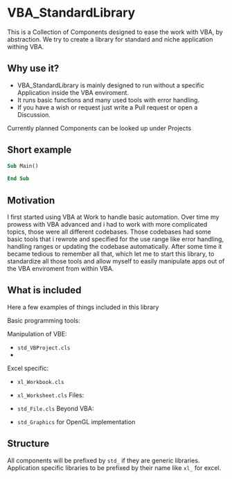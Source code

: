 # VBA_StandardLibrary

This is a Collection of Components designed to ease the work with VBA, by abstraction.
We try to create a library for standard and niche application withing VBA.

## Why use it?
* VBA_StandardLibrary is mainly designed to run without a specific Application inside the VBA enviroment.
* It runs basic functions and many used tools with error handling.
* If you have a wish or request just write a Pull request or open a Discussion.

Currently planned Components can be looked up under Projects

## Short example
```vb
Sub Main()
  
End Sub
```

## Motivation
I first started using VBA at Work to handle basic automation.
Over time my prowess with VBA advanced and i had to work with more complicated topics, those were all different codebases.
Those codebases had some basic tools that i rewrote and specified for the use range like error handling, handling ranges or updating the codebase automatically.
After some time it became tedious to remember all that, which let me to start this library, to standardize all those tools and allow myself to easily manipulate apps out of the VBA enviroment from within VBA.

## What is included
Here a few examples of things included in this library  

Basic programming tools:  

Manipulation of VBE:  

* `std_VBProject.cls`
* 
Excel specific:

* `xl_Workbook.cls`
* `xl_Worksheet.cls`
Files:

* `std_File.cls`
Beyond VBA:

* `std_Graphics` for OpenGL implementation

## Structure
All components will be prefixed by `std_` if they are generic libraries.
Application specific libraries to be prefixed by their name like `xl_` for excel.
